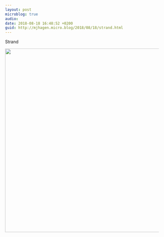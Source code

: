 ```yaml
---
layout: post
microblog: true
audio: 
date: 2018-08-18 16:48:52 +0200
guid: http://mjhagen.micro.blog/2018/08/18/strand.html
---
```

Strand

<img src="http://mjhagen.micro.blog/uploads/2018/36a1e1edc0.jpg" width="600" height="600" />
